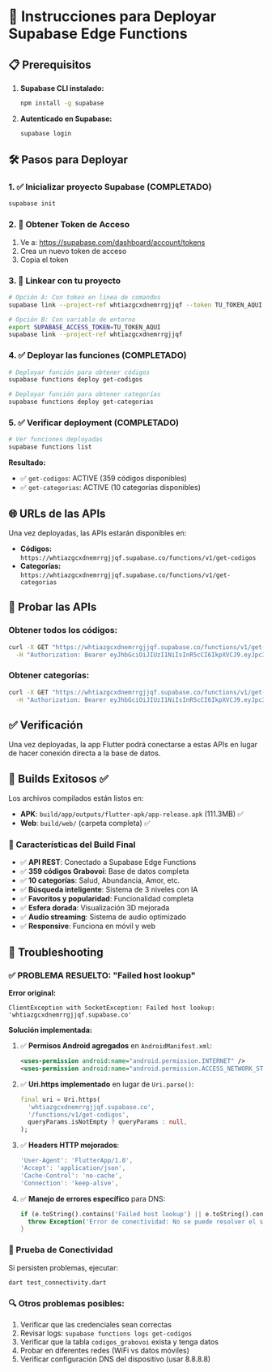 # 🚀 Instrucciones para Deployar Supabase Edge Functions

## 📋 Prerequisitos
1. **Supabase CLI instalado:**
   ```bash
   npm install -g supabase
   ```

2. **Autenticado en Supabase:**
   ```bash
   supabase login
   ```

## 🛠️ Pasos para Deployar

### 1. ✅ Inicializar proyecto Supabase (COMPLETADO)
```bash
supabase init
```

### 2. 🔑 Obtener Token de Acceso
1. Ve a: https://supabase.com/dashboard/account/tokens
2. Crea un nuevo token de acceso
3. Copia el token

### 3. 🔗 Linkear con tu proyecto
```bash
# Opción A: Con token en línea de comandos
supabase link --project-ref whtiazgcxdnemrrgjjqf --token TU_TOKEN_AQUI

# Opción B: Con variable de entorno
export SUPABASE_ACCESS_TOKEN=TU_TOKEN_AQUI
supabase link --project-ref whtiazgcxdnemrrgjjqf
```

### 4. ✅ Deployar las funciones (COMPLETADO)
```bash
# Deployar función para obtener códigos
supabase functions deploy get-codigos

# Deployar función para obtener categorías
supabase functions deploy get-categorias
```

### 5. ✅ Verificar deployment (COMPLETADO)
```bash
# Ver funciones deployadas
supabase functions list
```

**Resultado:**
- ✅ `get-codigos`: ACTIVE (359 códigos disponibles)
- ✅ `get-categorias`: ACTIVE (10 categorías disponibles)

## 🌐 URLs de las APIs

Una vez deployadas, las APIs estarán disponibles en:

- **Códigos:** `https://whtiazgcxdnemrrgjjqf.supabase.co/functions/v1/get-codigos`
- **Categorías:** `https://whtiazgcxdnemrrgjjqf.supabase.co/functions/v1/get-categorias`

## 🧪 Probar las APIs

### Obtener todos los códigos:
```bash
curl -X GET "https://whtiazgcxdnemrrgjjqf.supabase.co/functions/v1/get-codigos" \
  -H "Authorization: Bearer eyJhbGciOiJIUzI1NiIsInR5cCI6IkpXVCJ9.eyJpc3MiOiJzdXBhYmFzZSIsInJlZiI6IndodGlhemdjeGRuZW1ycmdqanFmIiwicm9sZSI6ImFub24iLCJpYXQiOjE3NjA1MjM2MzgsImV4cCI6MjA3NjA5OTYzOH0.1CFkusMrMKcvSU_-5RyGYPoKDM_yizuQMVGo7W3mXHU"
```

### Obtener categorías:
```bash
curl -X GET "https://whtiazgcxdnemrrgjjqf.supabase.co/functions/v1/get-categorias" \
  -H "Authorization: Bearer eyJhbGciOiJIUzI1NiIsInR5cCI6IkpXVCJ9.eyJpc3MiOiJzdXBhYmFzZSIsInJlZiI6IndodGlhemdjeGRuZW1ycmdqanFmIiwicm9sZSI6ImFub24iLCJpYXQiOjE3NjA1MjM2MzgsImV4cCI6MjA3NjA5OTYzOH0.1CFkusMrMKcvSU_-5RyGYPoKDM_yizuQMVGo7W3mXHU"
```

## ✅ Verificación

Una vez deployadas, la app Flutter podrá conectarse a estas APIs en lugar de hacer conexión directa a la base de datos.

## 📱 Builds Exitosos ✅

Los archivos compilados están listos en:
- **APK**: `build/app/outputs/flutter-apk/app-release.apk` (111.3MB) ✅
- **Web**: `build/web/` (carpeta completa) ✅

### 🎯 Características del Build Final
- ✅ **API REST**: Conectado a Supabase Edge Functions
- ✅ **359 códigos Grabovoi**: Base de datos completa
- ✅ **10 categorías**: Salud, Abundancia, Amor, etc.
- ✅ **Búsqueda inteligente**: Sistema de 3 niveles con IA
- ✅ **Favoritos y popularidad**: Funcionalidad completa
- ✅ **Esfera dorada**: Visualización 3D mejorada
- ✅ **Audio streaming**: Sistema de audio optimizado
- ✅ **Responsive**: Funciona en móvil y web

## 🔧 Troubleshooting

### ✅ PROBLEMA RESUELTO: "Failed host lookup"

**Error original:**
```
ClientException with SocketException: Failed host lookup: 'whtiazgcxdnemrrgjjqf.supabase.co'
```

**Solución implementada:**
1. ✅ **Permisos Android agregados** en `AndroidManifest.xml`:
   ```xml
   <uses-permission android:name="android.permission.INTERNET" />
   <uses-permission android:name="android.permission.ACCESS_NETWORK_STATE" />
   ```

2. ✅ **Uri.https implementado** en lugar de `Uri.parse()`:
   ```dart
   final uri = Uri.https(
     'whtiazgcxdnemrrgjjqf.supabase.co',
     '/functions/v1/get-codigos',
     queryParams.isNotEmpty ? queryParams : null,
   );
   ```

3. ✅ **Headers HTTP mejorados**:
   ```dart
   'User-Agent': 'FlutterApp/1.0',
   'Accept': 'application/json',
   'Cache-Control': 'no-cache',
   'Connection': 'keep-alive',
   ```

4. ✅ **Manejo de errores específico** para DNS:
   ```dart
   if (e.toString().contains('Failed host lookup') || e.toString().contains('SocketException')) {
     throw Exception('Error de conectividad: No se puede resolver el servidor. Verifica tu conexión a internet y configuración DNS.');
   }
   ```

### 📱 Prueba de Conectividad

Si persisten problemas, ejecutar:
```bash
dart test_connectivity.dart
```

### 🔍 Otros problemas posibles:
1. Verificar que las credenciales sean correctas
2. Revisar logs: `supabase functions logs get-codigos`
3. Verificar que la tabla `codigos_grabovoi` exista y tenga datos
4. Probar en diferentes redes (WiFi vs datos móviles)
5. Verificar configuración DNS del dispositivo (usar 8.8.8.8)
